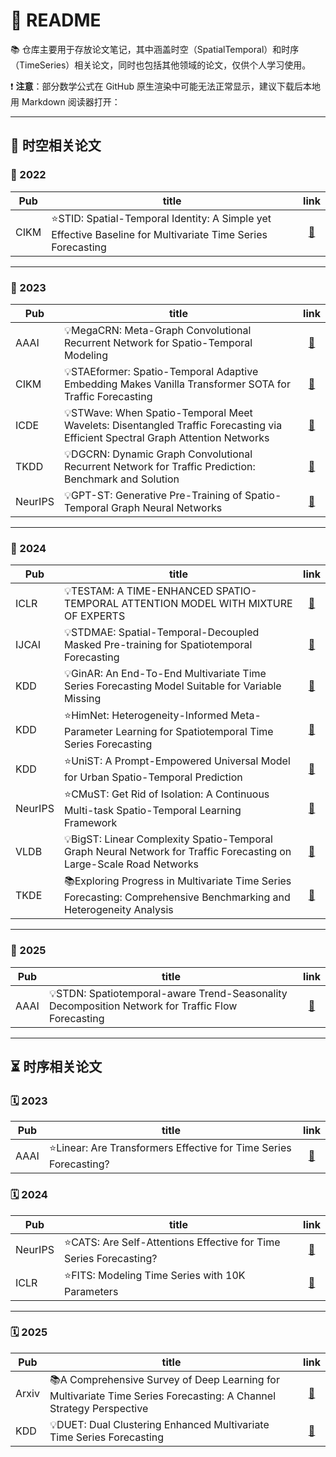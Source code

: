 # 🏰 README

📚 仓库主要用于存放论文笔记，其中涵盖时空（SpatialTemporal）和时序（TimeSeries）相关论文，同时也包括其他领域的论文，仅供个人学习使用。

❗ **注意**：部分数学公式在 GitHub 原生渲染中可能无法正常显示，建议下载后本地用 Markdown 阅读器打开：

---

## 🌌 时空相关论文

### 📅 2022

| Pub       | title                                                                                     | link |
|-----------------|---------------------------------------------------------------------------------------------|:--------:|
| CIKM        | ⭐STID: Spatial-Temporal Identity: A Simple yet Effective Baseline for Multivariate Time Series Forecasting | [📒](Spatial-Temporal/2022_CIKM_STID.md) |

---

### 📅 2023

| Pub       | title                                                                                     | link |
|-----------------|---------------------------------------------------------------------------------------------|:--------:|
| AAAI        | 💡MegaCRN: Meta-Graph Convolutional Recurrent Network for Spatio-Temporal Modeling | [📒](Spatial-Temporal/2023_AAAI_MegaCRN.md) |
| CIKM        | 💡STAEformer: Spatio-Temporal Adaptive Embedding Makes Vanilla Transformer SOTA for Traffic Forecasting | [📒](Spatial-Temporal/2023_CIKM_STAEformer.md) |
| ICDE        | 💡STWave: When Spatio-Temporal Meet Wavelets: Disentangled Traffic Forecasting via Efficient Spectral Graph Attention Networks | [📒](Spatial-Temporal/2023_ICDE_STWave.md) |
| TKDD        | 💡DGCRN: Dynamic Graph Convolutional Recurrent Network for Traffic Prediction: Benchmark and Solution | [📒](Spatial-Temporal/2023_TKDD_DGCRN.md) |
| NeurIPS     | 💡GPT-ST: Generative Pre-Training of Spatio-Temporal Graph Neural Networks | [📒](Spatial-Temporal/2023_NeurIPS_GPS-ST.md) |

---

### 📅 2024

| Pub       | title                                                                                     | link |
|-----------------|---------------------------------------------------------------------------------------------|:--------:|
| ICLR        | 💡TESTAM: A TIME-ENHANCED SPATIO-TEMPORAL ATTENTION MODEL WITH MIXTURE OF EXPERTS | [📒](Spatial-Temporal/2024_ICLR_TESTAM.md) |
| IJCAI       | 💡STDMAE: Spatial-Temporal-Decoupled Masked Pre-training for Spatiotemporal Forecasting | [📒](Spatial-Temporal/2024_IJCAI_STDMAE.md) |
| KDD         | 💡GinAR: An End-To-End Multivariate Time Series Forecasting Model Suitable for Variable Missing | [📒](Spatial-Temporal/2024_KDD_GinAR.md) |
| KDD         | ⭐HimNet: Heterogeneity-Informed Meta-Parameter Learning for Spatiotemporal Time Series Forecasting | [📒](Spatial-Temporal/2024_KDD_HimNet.md) |
| KDD         | ⭐UniST: A Prompt-Empowered Universal Model for Urban Spatio-Temporal Prediction | [📒](Spatial-Temporal/2024_KDD_UniST.md) |
| NeurIPS     | ⭐CMuST: Get Rid of Isolation: A Continuous Multi-task Spatio-Temporal Learning Framework | [📒](Spatial-Temporal/2024_NeurIPS_CMuST.md) |
| VLDB        | 💡BigST: Linear Complexity Spatio-Temporal Graph Neural Network for Traffic Forecasting on Large-Scale Road Networks | [📒](Spatial-Temporal/2024_VLDB_BigST.md) |
| TKDE        | 📚Exploring Progress in Multivariate Time Series Forecasting: Comprehensive Benchmarking and Heterogeneity Analysis | [📒](Spatial-Temporal/2024_TKDE_BasicTS.md) |

---

### 📅 2025

| Pub       | title                                                                                     | link |
|-----------------|---------------------------------------------------------------------------------------------|:--------:|
| AAAI        | 💡STDN: Spatiotemporal-aware Trend-Seasonality Decomposition Network for Traffic Flow Forecasting | [📒](Spatial-Temporal/2025_AAAI_STDN.md) |

---

## ⏳ 时序相关论文

### 🗓️ 2023

| Pub       | title                                                                                     | link |
|-----------------|---------------------------------------------------------------------------------------------|:--------:|
| AAAI        | ⭐Linear: Are Transformers Effective for Time Series Forecasting? | [📒](Time-Series/2023_AAAI_Linear.md) |

### 🗓️ 2024

| Pub       | title                                                                                     | link |
|-----------------|---------------------------------------------------------------------------------------------|:--------:|
| NeurIPS     | ⭐CATS: Are Self-Attentions Effective for Time Series Forecasting? | [📒](Time-Series/2024_NeurIPS_CATS.md) |
| ICLR        | ⭐FITS: Modeling Time Series with 10K Parameters | [📒](Time-Series/2024_ICLR_FITS.md) |

---

### 🗓️ 2025

| Pub       | title                                                                                     | link |
|-----------------|---------------------------------------------------------------------------------------------|:--------:|
| Arxiv       | 📚A Comprehensive Survey of Deep Learning for Multivariate Time Series Forecasting: A Channel Strategy Perspective | [📒](Time-Series/2025_Arxiv_Survey%20Of%20Channel%20Strategy.md) |
| KDD         | 💡DUET: Dual Clustering Enhanced Multivariate Time Series Forecasting | [📒](Time-Series/2025_KDD_DUET.md) |
